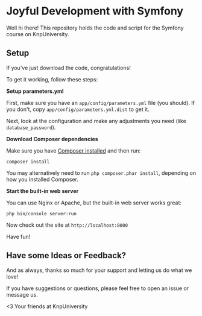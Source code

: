# Joyful Development with Symfony

Well hi there! This repository holds the code and script
for the Symfony course on KnpUniversity.

## Setup

If you've just download the code, congratulations!

To get it working, follow these steps:

**Setup parameters.yml**

First, make sure you have an `app/config/parameters.yml`
file (you should). If you don't, copy `app/config/parameters.yml.dist`
to get it.

Next, look at the configuration and make any adjustments you
need (like `database_password`).

**Download Composer dependencies**

Make sure you have [Composer installed](https://getcomposer.org/download/)
and then run:

```
composer install
```

You may alternatively need to run `php composer.phar install`, depending
on how you installed Composer.

**Start the built-in web server**

You can use Nginx or Apache, but the built-in web server works
great:

```
php bin/console server:run
```

Now check out the site at `http://localhost:8000`

Have fun!

## Have some Ideas or Feedback?

And as always, thanks so much for your support and letting us do what
we love!

If you have suggestions or questions, please feel free to
open an issue or message us.

<3 Your friends at KnpUniversity
